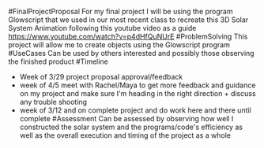 #FinalProjectProposal
For my final project I will be using the program Glowscript that we used in our most recent class to recreate this 3D Solar System Animation following this youtube video as a guide
https://www.youtube.com/watch?v=p4dHfQuNUrE
#ProblemSolving
This project will allow me to create objects using the Glowscript program
#UseCases
Can be used by others interested and possibly those observing the finished product
#Timeline
- Week of 3/29 project proposal approval/feedback
- week of 4/5 meet with Rachel/Maya to get more feedback and guidance on my project and make sure I'm heading in the right direction + discuss any trouble shooting
- week of 3/12 and on complete project and do work here and there until complete
#Assessment
Can be assessed by observing how well I constructed the solar system and the programs/code's efficiency as well as the overall execution and timing of the project as a whole
